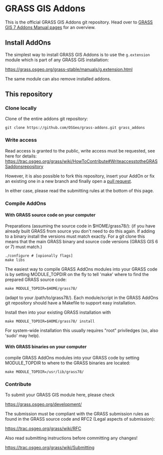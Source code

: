 # GRASS GIS Addons

This is the official GRASS GIS Addons git repository.
Head over to [GRASS GIS 7 Addons Manual
pages](https://grass.osgeo.org/grass78/manuals/addons/)
for an overview.

## Install AddOns

The simplest way to install GRASS GIS Addons is to use the `g.extension`
module which is part of any GRASS GIS installation:

<https://grass.osgeo.org/grass-stable/manuals/g.extension.html>

The same module can also remove installed addons.

## This repository

### Clone locally

Clone of the entire addons git repository:

```
git clone https://github.com/OSGeo/grass-addons.git grass_addons
```

### Write access

Read access is granted to the public, write access
must be requested, see here for details:
<https://trac.osgeo.org/grass/wiki/HowToContribute#WriteaccesstotheGRASSaddonsrepository>

However, it is also possible to fork this repository, insert your AddOn or fix
an existing one in a new branch and finally open
a [pull request](https://help.github.com/en/articles/about-pull-requests).

In either case, please read the submitting rules at the bottom of this page.

### Compile AddOns

#### With GRASS source code on your computer

Preparations (assuming the source code in $HOME/grass78/):
(if you have already built GRASS from source you don't need to do this
again. If adding to a binary install the versions must match exactly.
For a git clone this means that the main GRASS binary and source
code versions (GRASS GIS 6 or 7) must match.)

```
./configure # [opionally flags]
make libs
```

The easiest way to compile GRASS AddOns modules into your GRASS code
is by setting MODULE_TOPDIR on the fly to tell 'make' where to
find the prepared GRASS source code:

```
make MODULE_TOPDIR=$HOME/grass78/
```

(adapt to your /path/to/grass78/). Each module/script in the GRASS
AddOns git repository should have a Makefile to support easy
installation.

Install then into your existing GRASS installation with

```
make MODULE_TOPDIR=$HOME/grass78/ install
```

For system-wide installation this usually requires "root" priviledges
(so, also 'sudo' may help).

#### With GRASS binaries on your computer

compile GRASS AddOns modules into your GRASS code by setting
MODULE_TOPDIR to where to the GRASS binaries are located:

```
make MODULE_TOPDIR=/usr/lib/grass78/
```

### Contribute

To submit your GRASS GIS module here, please check

<https://grass.osgeo.org/development/>

The submission must be compliant with the GRASS
submission rules as found in the GRASS source code
and RFC2 (Legal aspects of submission):

<https://trac.osgeo.org/grass/wiki/RFC>

Also read submitting instructions before committing any changes!

<https://trac.osgeo.org/grass/wiki/Submitting>
